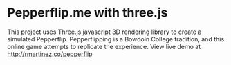 Pepperflip.me with three.js
========
This project uses Three.js javascript 3D rendering library to create a simulated Pepperflip. Pepperflipping is a Bowdoin College tradition, and this online game attempts to replicate the experience. View live demo at http://rmartinez.co/pepperflip